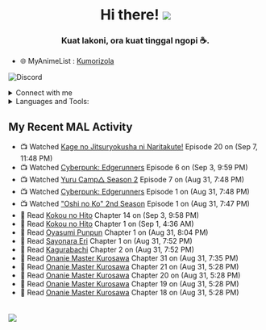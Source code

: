 <h1 align="center">Hi there! <img src="https://media.giphy.com/media/hvRJCLFzcasrR4ia7z/giphy.gif" width="25px"> </h1>
<h3 align="center">Kuat lakoni, ora kuat tinggal ngopi ☕.</h3>

- 🌐 MyAnimeList : [Kumorizola](https://myanimelist.net/animelist/Kumorizola)

![Discord](https://discord.c99.nl/widget/theme-3/761213268009943051.png)
<details>
      <summary>Connect with me</summary>
    <p align="left">
        <a href="https://www.instagram.com/kumorizola/" target="blank"><img align="center"
                src="https://raw.githubusercontent.com/rahuldkjain/github-profile-readme-generator/master/src/images/icons/Social/instagram.svg"
                alt="kumorizola" height="30" width="40" /></a>
        <a href="https://discord.com" target="blank"><img align="center"
                src="https://raw.githubusercontent.com/rahuldkjain/github-profile-readme-generator/master/src/images/icons/Social/discord.svg"
                alt="Kumori#5882" height="30" width="40" /></a>
    </p>
</details>

<details>
    <summary align="left">Languages and Tools:</summary>
<p align="left">
      <a href="https://www.w3schools.com/css/" target="_blank">
        <img src="https://raw.githubusercontent.com/devicons/devicon/master/icons/css3/css3-original-wordmark.svg"
            alt="css3" width="40" height="40" /> </a> <a href="https://www.w3.org/html/" target="_blank"> <img
            src="https://raw.githubusercontent.com/devicons/devicon/master/icons/html5/html5-original-wordmark.svg"
            alt="html5" width="40" height="40" /> </a> <a href="https://www.java.com" target="_blank"> <img
            src="https://raw.githubusercontent.com/devicons/devicon/master/icons/java/java-original.svg" alt="java"
            width="40" height="40" /> </a> <a href="https://developer.mozilla.org/en-US/docs/Web/JavaScript"
            target="_blank"> <img
            src="https://raw.githubusercontent.com/devicons/devicon/master/icons/javascript/javascript-original.svg"
            alt="javascript" width="40" height="40" /> </a> <a href="https://nodejs.org" target="_blank"> <img
            src="https://raw.githubusercontent.com/devicons/devicon/master/icons/nodejs/nodejs-original-wordmark.svg"
            alt="nodejs" width="40" height="40" /> </a> <a href="https://www.python.org" target="_blank"> <img
            src="https://raw.githubusercontent.com/devicons/devicon/master/icons/python/python-original.svg"
            alt="python" width="40" height="40" /> </a> <a href="https://www.typescriptlang.org/" target="_blank"> <img
            src="https://raw.githubusercontent.com/devicons/devicon/master/icons/typescript/typescript-original.svg" 
            alt="typescript" width="40" height="40" /> </a> <a href="https://www.photoshop.com/en" target="_blank"> <img
            src="https://upload.wikimedia.org/wikipedia/commons/a/af/Adobe_Photoshop_CC_icon.svg" alt="photoshop" width="40" height="40"/> </a>
            <a href="https://www.adobe.com/products/premiere.html" target="_blank"> <img
            src="https://upload.wikimedia.org/wikipedia/commons/4/40/Adobe_Premiere_Pro_CC_icon.svg" alt="Premiere pro" width="40" height="40"/> </a>
            <a href="https://www.adobe.com/in/products/illustrator.html" target="_blank"> <img 
            src="https://upload.wikimedia.org/wikipedia/commons/f/fb/Adobe_Illustrator_CC_icon.svg" alt="illustrator" width="40" height="40"/> </a>
      
 </details>
 
 <h2> My Recent MAL Activity</h2>
<!-- MAL_ACTIVITY:start -->

- 📺 Watched [Kage no Jitsuryokusha ni Naritakute!](https://MyAnimeList.net/anime.php?id=48316) Episode 20 on (Sep 7, 11:48 PM)
- 📺 Watched [Cyberpunk: Edgerunners](https://MyAnimeList.net/anime.php?id=42310) Episode 6 on (Sep 3, 9:59 PM)
- 📺 Watched [Yuru Camp△ Season 2](https://MyAnimeList.net/anime.php?id=38474) Episode 7 on (Aug 31, 7:48 PM)
- 📺 Watched [Cyberpunk: Edgerunners](https://MyAnimeList.net/anime.php?id=42310) Episode 1 on (Aug 31, 7:48 PM)
- 📺 Watched ["Oshi no Ko" 2nd Season](https://MyAnimeList.net/anime.php?id=55791) Episode 1 on (Aug 31, 7:47 PM)
- 📖 Read [Kokou no Hito](https://MyAnimeList.net/manga.php?id=7375) Chapter 14 on (Sep 3, 9:58 PM)
- 📖 Read [Kokou no Hito](https://MyAnimeList.net/manga.php?id=7375) Chapter 1 on (Sep 1, 4:36 AM)
- 📖 Read [Oyasumi Punpun](https://MyAnimeList.net/manga.php?id=4632) Chapter 1 on (Aug 31, 8:04 PM)
- 📖 Read [Sayonara Eri](https://MyAnimeList.net/manga.php?id=145863) Chapter 1 on (Aug 31, 7:52 PM)
- 📖 Read [Kagurabachi](https://MyAnimeList.net/manga.php?id=162479) Chapter 2 on (Aug 31, 7:52 PM)
- 📖 Read [Onanie Master Kurosawa](https://MyAnimeList.net/manga.php?id=8967) Chapter 31 on (Aug 31, 7:35 PM)
- 📖 Read [Onanie Master Kurosawa](https://MyAnimeList.net/manga.php?id=8967) Chapter 21 on (Aug 31, 5:28 PM)
- 📖 Read [Onanie Master Kurosawa](https://MyAnimeList.net/manga.php?id=8967) Chapter 20 on (Aug 31, 5:28 PM)
- 📖 Read [Onanie Master Kurosawa](https://MyAnimeList.net/manga.php?id=8967) Chapter 19 on (Aug 31, 5:28 PM)
- 📖 Read [Onanie Master Kurosawa](https://MyAnimeList.net/manga.php?id=8967) Chapter 18 on (Aug 31, 5:28 PM)

<!-- MAL_ACTIVITY:end -->

  
<h2 align="left"> <img src="https://media.discordapp.net/attachments/918405470073520168/919220018355523584/ezgif.com-gif-maker_1.gif">
